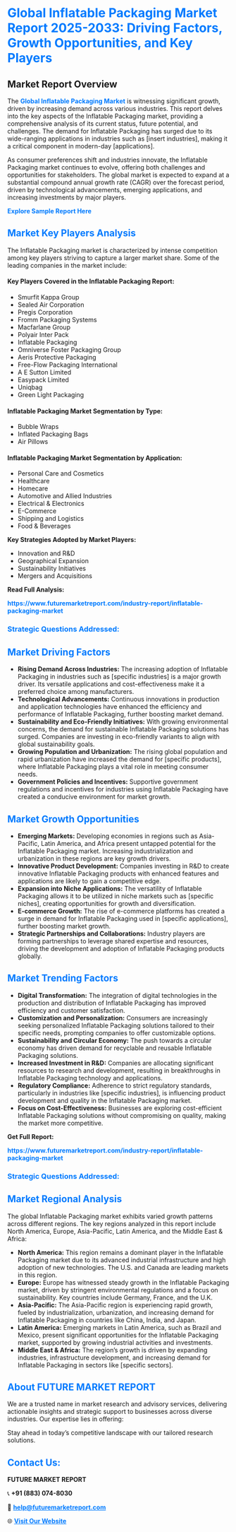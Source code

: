 <h1 style="color: #007BFF;">Global Inflatable Packaging Market Report 2025-2033: Driving Factors, Growth Opportunities, and Key Players</h1>

<section id="overview">
<h2>Market Report Overview</h2>
<p>The <a href="https://www.futuremarketreport.com/industry-report/inflatable-packaging-market" style="color: #007BFF; text-decoration: none;"><strong>Global Inflatable Packaging Market</strong></a> is witnessing significant growth, driven by increasing demand across various industries. This report delves into the key aspects of the Inflatable Packaging market, providing a comprehensive analysis of its current status, future potential, and challenges. The demand for Inflatable Packaging has surged due to its wide-ranging applications in industries such as [insert industries], making it a critical component in modern-day [applications].</p>
<p>As consumer preferences shift and industries innovate, the Inflatable Packaging market continues to evolve, offering both challenges and opportunities for stakeholders. The global market is expected to expand at a substantial compound annual growth rate (CAGR) over the forecast period, driven by technological advancements, emerging applications, and increasing investments by major players.</p>
</section>

<section id="overview">
<p><a href="https://www.futuremarketreport.com/request-sample/reportId=31577" style="color: #007BFF; text-decoration: none;"><strong>Explore Sample Report Here</strong></a></p>
</section>

<section id="key-players">
<h2 style="color: #007BFF;">Market Key Players Analysis</h2>
<p>The Inflatable Packaging market is characterized by intense competition among key players striving to capture a larger market share. Some of the leading companies in the market include:</p>
<h4>Key Players Covered in the Inflatable Packaging Report:</h4>
<ul><li>Smurfit Kappa Group</li><li>Sealed Air Corporation</li><li>Pregis Corporation</li><li>Fromm Packaging Systems</li><li>Macfarlane Group</li><li>Polyair Inter Pack</li><li>Inflatable Packaging</li><li>Omniverse Foster Packaging Group</li><li>Aeris Protective Packaging</li><li>Free-Flow Packaging International</li><li>A E Sutton Limited</li><li>Easypack Limited</li><li>Uniqbag</li><li>Green Light Packaging</li></ul>
<h4>Inflatable Packaging Market Segmentation by Type:</h4>
<ul><li>Bubble Wraps</li><li>Inflated Packaging Bags</li><li>Air Pillows</li></ul>

<h4>Inflatable Packaging Market Segmentation by Application:</h4>
<ul><li>Personal Care and Cosmetics</li><li>Healthcare</li><li>Homecare</li><li>Automotive and Allied Industries</li><li>Electrical &amp; Electronics</li><li>E-Commerce</li><li>Shipping and Logistics</li><li>Food &amp; Beverages</li></ul>
<p><strong>Key Strategies Adopted by Market Players:</strong></p>
<ul>
<li>Innovation and R&D</li>
<li>Geographical Expansion</li>
<li>Sustainability Initiatives</li>
<li>Mergers and Acquisitions</li>
</ul>
</section>

<section>
<p><strong>Read Full Analysis: </strong></p><a href="https://www.futuremarketreport.com/industry-report/inflatable-packaging-market" style="color: #007BFF; text-decoration: none;"><strong>https://www.futuremarketreport.com/industry-report/inflatable-packaging-market</strong></a>
<h3 style="color: #007BFF;">Strategic Questions Addressed:</h3>
</section>

<section id="driving-factors">
<h2 style="color: #007BFF;">Market Driving Factors</h2>
<ul>
<li><strong>Rising Demand Across Industries:</strong> The increasing adoption of Inflatable Packaging in industries such as [specific industries] is a major growth driver. Its versatile applications and cost-effectiveness make it a preferred choice among manufacturers.</li>
<li><strong>Technological Advancements:</strong> Continuous innovations in production and application technologies have enhanced the efficiency and performance of Inflatable Packaging, further boosting market demand.</li>
<li><strong>Sustainability and Eco-Friendly Initiatives:</strong> With growing environmental concerns, the demand for sustainable Inflatable Packaging solutions has surged. Companies are investing in eco-friendly variants to align with global sustainability goals.</li>
<li><strong>Growing Population and Urbanization:</strong> The rising global population and rapid urbanization have increased the demand for [specific products], where Inflatable Packaging plays a vital role in meeting consumer needs.</li>
<li><strong>Government Policies and Incentives:</strong> Supportive government regulations and incentives for industries using Inflatable Packaging have created a conducive environment for market growth.</li>
</ul>
</section>

<section id="growth-opportunities">
<h2 style="color: #007BFF;">Market Growth Opportunities</h2>
<ul>
<li><strong>Emerging Markets:</strong> Developing economies in regions such as Asia-Pacific, Latin America, and Africa present untapped potential for the Inflatable Packaging market. Increasing industrialization and urbanization in these regions are key growth drivers.</li>
<li><strong>Innovative Product Development:</strong> Companies investing in R&D to create innovative Inflatable Packaging products with enhanced features and applications are likely to gain a competitive edge.</li>
<li><strong>Expansion into Niche Applications:</strong> The versatility of Inflatable Packaging allows it to be utilized in niche markets such as [specific niches], creating opportunities for growth and diversification.</li>
<li><strong>E-commerce Growth:</strong> The rise of e-commerce platforms has created a surge in demand for Inflatable Packaging used in [specific applications], further boosting market growth.</li>
<li><strong>Strategic Partnerships and Collaborations:</strong> Industry players are forming partnerships to leverage shared expertise and resources, driving the development and adoption of Inflatable Packaging products globally.</li>
</ul>
</section>

<section id="trending-factors">
<h2 style="color: #007BFF;">Market Trending Factors</h2>
<ul>
<li><strong>Digital Transformation:</strong> The integration of digital technologies in the production and distribution of Inflatable Packaging has improved efficiency and customer satisfaction.</li>
<li><strong>Customization and Personalization:</strong> Consumers are increasingly seeking personalized Inflatable Packaging solutions tailored to their specific needs, prompting companies to offer customizable options.</li>
<li><strong>Sustainability and Circular Economy:</strong> The push towards a circular economy has driven demand for recyclable and reusable Inflatable Packaging solutions.</li>
<li><strong>Increased Investment in R&D:</strong> Companies are allocating significant resources to research and development, resulting in breakthroughs in Inflatable Packaging technology and applications.</li>
<li><strong>Regulatory Compliance:</strong> Adherence to strict regulatory standards, particularly in industries like [specific industries], is influencing product development and quality in the Inflatable Packaging market.</li>
<li><strong>Focus on Cost-Effectiveness:</strong> Businesses are exploring cost-efficient Inflatable Packaging solutions without compromising on quality, making the market more competitive.</li>
</ul>
</section>

<section>
<p><strong>Get Full Report: </strong></p><a href="https://www.futuremarketreport.com/industry-report/inflatable-packaging-market" style="color: #007BFF; text-decoration: none;"><strong>https://www.futuremarketreport.com/industry-report/inflatable-packaging-market</strong></a>
<h3 style="color: #007BFF;">Strategic Questions Addressed:</h3>
</section>


<section id="regional-analysis">
<h2 style="color: #007BFF;">Market Regional Analysis</h2>
<p>The global Inflatable Packaging market exhibits varied growth patterns across different regions. The key regions analyzed in this report include North America, Europe, Asia-Pacific, Latin America, and the Middle East & Africa:</p>
<ul>
<li><strong>North America:</strong> This region remains a dominant player in the Inflatable Packaging market due to its advanced industrial infrastructure and high adoption of new technologies. The U.S. and Canada are leading markets in this region.</li>
<li><strong>Europe:</strong> Europe has witnessed steady growth in the Inflatable Packaging market, driven by stringent environmental regulations and a focus on sustainability. Key countries include Germany, France, and the U.K.</li>
<li><strong>Asia-Pacific:</strong> The Asia-Pacific region is experiencing rapid growth, fueled by industrialization, urbanization, and increasing demand for Inflatable Packaging in countries like China, India, and Japan.</li>
<li><strong>Latin America:</strong> Emerging markets in Latin America, such as Brazil and Mexico, present significant opportunities for the Inflatable Packaging market, supported by growing industrial activities and investments.</li>
<li><strong>Middle East & Africa:</strong> The region’s growth is driven by expanding industries, infrastructure development, and increasing demand for Inflatable Packaging in sectors like [specific sectors].</li>
</ul>
</section>

<footer>
<h2 style="color: #007BFF;">About FUTURE MARKET REPORT</h2>
<p>We are a trusted name in market research and advisory services, delivering actionable insights and strategic support to businesses across diverse industries. Our expertise lies in offering:</p>

<p>Stay ahead in today’s competitive landscape with our tailored research solutions.</p>

<h2 style="color: #007BFF;">Contact Us:</h2>
<p><strong>FUTURE MARKET REPORT</strong></p>
<p>📞 <strong>+91 (883) 074-8030</strong></p>
<p>📧 <strong><a href="mailto:help@futuremarketreport.com" style="color: #007BFF;">help@futuremarketreport.com</a></strong></p>
<p>🌐 <strong><a href="https://www.futuremarketreport.com/" style="color: #007BFF;">Visit Our Website</a></strong></p>
</footer>